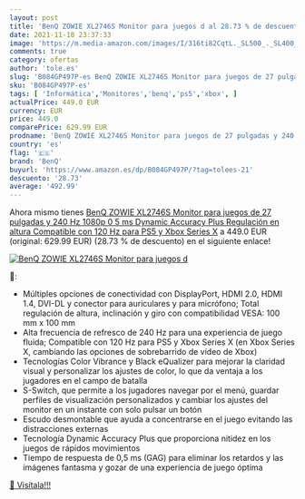```yaml
---
layout: post
title: 'BenQ ZOWIE XL2746S Monitor para juegos d al 28.73 % de descuento'
date: 2021-11-18 23:37:33
image: 'https://m.media-amazon.com/images/I/316ti82CqtL._SL500_._SL400_.jpg'
comments: true
category: ofertas
author: 'tole.es'
slug: 'B084GP497P-es BenQ ZOWIE XL2746S Monitor para juegos de 27 pulgadas y...'
sku: 'B084GP497P-es'
tags: [ 'Informática','Monitores','benq','ps5','xbox', ]
actualPrice: 449.0 EUR
currency: EUR
price: 449.0
comparePrice: 629.99 EUR
prodname: 'BenQ ZOWIE XL2746S Monitor para juegos de 27 pulgadas y 240 Hz  1080p 0 5 ms  Dynamic Accuracy Plus  Regulación en altura  Compatible con 120 Hz para PS5 y Xbox Series X'
country: 'es'
flag: '🇪🇸'
brand: 'BenQ'
buyurl: 'https://www.amazon.es/dp/B084GP497P/?tag=tolees-21'
descuento: '28.73'
average: '492.99'
---
```


Ahora mismo tienes [BenQ ZOWIE XL2746S Monitor para juegos de 27 pulgadas y 240 Hz  1080p 0 5 ms  Dynamic Accuracy Plus  Regulación en altura  Compatible con 120 Hz para PS5 y Xbox Series X](https://www.amazon.es/dp/B084GP497P/?tag=tolees-21) a 449.0 EUR (original: 629.99 EUR) (28.73 %  de descuento) en el siguiente enlace!

[![BenQ ZOWIE XL2746S Monitor para juegos d](https://m.media-amazon.com/images/I/316ti82CqtL._SL500_._SL400_.jpg)](https://www.amazon.es/dp/B084GP497P/?tag=tolees-21)

🔎:

- Múltiples opciones de conectividad con DisplayPort, HDMI 2.0, HDMI 1.4, DVI-DL y conector para auriculares y para micrófono; Total regulación de altura, inclinación y giro con compatibilidad VESA: 100 mm x 100 mm
- Alta frecuencia de refresco de 240 Hz para una experiencia de juego fluida; Compatible con 120 Hz para PS5 y Xbox Series X (en Xbox Series X, cambiando las opciones de sobrebarrido de vídeo de Xbox)
- Tecnologías Color Vibrance y Black eQualizer para mejorar la claridad visual y personalizar los ajustes de color, lo que da ventaja a los jugadores en el campo de batalla
- S-Switch, que permite a los jugadores navegar por el menú, guardar perfiles de visualización personalizados y cambiar los ajustes del monitor en un instante con solo pulsar un botón
- Escudo desmontable que ayuda a concentrarse en el juego evitando las distracciones externas
- Tecnología Dynamic Accuracy Plus que proporciona nitidez en los juegos de rápidos movimientos
- Tiempo de respuesta de 0,5 ms (GAG) para eliminar los retardos y las imágenes fantasma y gozar de una experiencia de juego óptima

[🛒 Visítala!!!](https://www.amazon.es/dp/B084GP497P/?tag=tolees-21)
